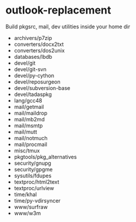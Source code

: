 # outlook-replacement
Build pkgsrc, mail, dev utilities inside your home dir
* archivers/p7zip
* converters/docx2txt
* converters/dos2unix
* databases/lbdb
* devel/git
* devel/git-svn
* devel/py-cython
* devel/reposurgeon
* devel/subversion-base
* devel/tadaspkg
* lang/gcc48
* mail/getmail
* mail/maildrop
* mail/mb2md
* mail/msmtp
* mail/mutt
* mail/notmuch
* mail/procmail
* misc/tmux
* pkgtools/pkg_alternatives
* security/gnupg
* security/gpgme
* sysutils/fdupes
* textproc/html2text
* textproc/urlview
* time/khal
* time/py-vdirsyncer
* www/surfraw
* www/w3m
